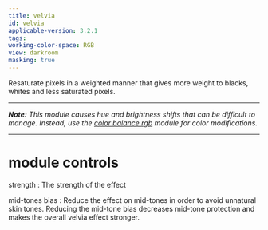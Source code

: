 ```yaml
---
title: velvia
id: velvia
applicable-version: 3.2.1
tags: 
working-color-space: RGB 
view: darkroom
masking: true
---
```


Resaturate pixels in a weighted manner that gives more weight to blacks, whites and less saturated pixels. 

---

_**Note:** This module causes hue and brightness shifts that can be difficult to manage. Instead, use the [color balance rgb](./color-balance-rgb.md) module for color modifications._

---

# module controls

strength
: The strength of the effect

mid-tones bias
: Reduce the effect on mid-tones in order to avoid unnatural skin tones. Reducing the mid-tone bias decreases mid-tone protection and makes the overall velvia effect stronger.
